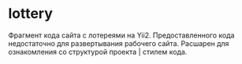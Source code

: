 # lottery
Фрагмент кода сайта с лотереями на Yii2.
Предоставленного кода недостаточно для развертывания рабочего сайта. Расшарен для ознакомления со структурой проекта | стилем кода.
